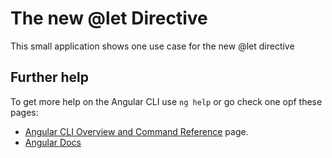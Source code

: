 # The new @let Directive

This small application shows one use case for the new @let directive


## Further help

To get more help on the Angular CLI use `ng help` or go check one opf these pages:

- [Angular CLI Overview and Command Reference](https://angular.io/cli) page.
- [Angular Docs](https://angular.dev/)
